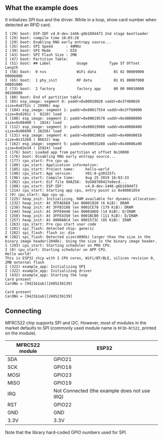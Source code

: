 ## What the example does

It initializes SPI bus and the driver. While in a loop, show card number when
detected an RFID card.

```
I (29) boot: ESP-IDF v4.0-dev-1446-g6b169d473 2nd stage bootloader
I (29) boot: compile time 16:03:28
I (29) boot: Enabling RNG early entropy source...
I (35) boot: SPI Speed      : 40MHz
I (39) boot: SPI Mode       : DIO
I (43) boot: SPI Flash Size : 2MB
I (47) boot: Partition Table:
I (51) boot: ## Label            Usage          Type ST Offset   Length
I (58) boot:  0 nvs              WiFi data        01 02 00009000 00006000
I (65) boot:  1 phy_init         RF data          01 01 0000f000 00001000
I (73) boot:  2 factory          factory app      00 00 00010000 00100000
I (80) boot: End of partition table
I (85) esp_image: segment 0: paddr=0x00010020 vaddr=0x3f400020 size=0x0752c ( 29996) map
I (104) esp_image: segment 1: paddr=0x00017554 vaddr=0x3ffb0000 size=0x0201c (  8220) load
I (108) esp_image: segment 2: paddr=0x00019578 vaddr=0x40080000 size=0x00400 (  1024) load
I (112) esp_image: segment 3: paddr=0x00019980 vaddr=0x40080400 size=0x06690 ( 26256) load
I (131) esp_image: segment 4: paddr=0x00020018 vaddr=0x400d0018 size=0x15268 ( 86632) map
I (162) esp_image: segment 5: paddr=0x00035288 vaddr=0x40086a90 size=0x03e34 ( 15924) load
I (176) boot: Loaded app from partition at offset 0x10000
I (176) boot: Disabling RNG early entropy source...
I (177) cpu_start: Pro cpu up.
I (180) cpu_start: Application information:
I (185) cpu_start: Project name:     hello-world
I (190) cpu_start: App version:      V01-8-g30325fc
I (196) cpu_start: Compile time:     Aug 25 2019 16:03:33
I (202) cpu_start: ELF file SHA256:  9a58878941fe8ecd...
I (208) cpu_start: ESP-IDF:          v4.0-dev-1446-g6b169d473
I (214) cpu_start: Starting app cpu, entry point is 0x40081054
I (0) cpu_start: App cpu up.
I (225) heap_init: Initializing. RAM available for dynamic allocation:
I (232) heap_init: At 3FFAE6E0 len 00001920 (6 KiB): DRAM
I (238) heap_init: At 3FFB3188 len 0002CE78 (179 KiB): DRAM
I (244) heap_init: At 3FFE0440 len 00003AE0 (14 KiB): D/IRAM
I (250) heap_init: At 3FFE4350 len 0001BCB0 (111 KiB): D/IRAM
I (257) heap_init: At 4008A8C4 len 0001573C (85 KiB): IRAM
I (263) cpu_start: Pro cpu start user code
I (281) spi_flash: detected chip: generic
I (282) spi_flash: flash io: dio
W (282) spi_flash: Detected size(4096k) larger than the size in the binary image header(2048k). Using the size in the binary image header.
I (293) cpu_start: Starting scheduler on PRO CPU.
I (0) cpu_start: Starting scheduler on APP CPU.
Hello world!
This is ESP32 chip with 2 CPU cores, WiFi/BT/BLE, silicon revision 0, 2MB external flash
I (322) example_app: Initializing SPI
I (322) example_app: Initializing driver
I (432) example_app: Starting the loop
Card present
CardNo = [9421b1ab][2485236139]

Card present
CardNo = [9421b1ab][2485236139]
```

## Connecting

MFRC522 chip supports SPI and I2C. However, most of modules in the market
defaults to SPI (commonly used module name is `RFID-RC522`, printed on the
module).

| MFRC522 module | ESP32  |
|----------------|--------|
| SDA            | GPIO21 |
| SCK            | GPIO18 |
| MOSI           | GPIO23 |
| MISO           | GPIO19 |
| IRQ            | Not Connected (the example does not use IRQ) |
| RST            | GPIO22 |
| GND            | GND    |
| 3.3V           | 3.3V   |

Note that the library hard-coded GPIO numbers used for SPI.

